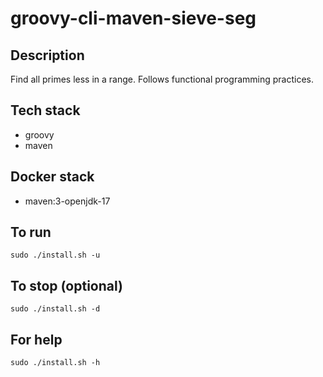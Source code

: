 # groovy-cli-maven-sieve-seg

## Description
Find all primes less in a range. Follows functional programming practices.

## Tech stack
- groovy
- maven

## Docker stack
- maven:3-openjdk-17

## To run
`sudo ./install.sh -u`

## To stop (optional)
`sudo ./install.sh -d`

## For help
`sudo ./install.sh -h`